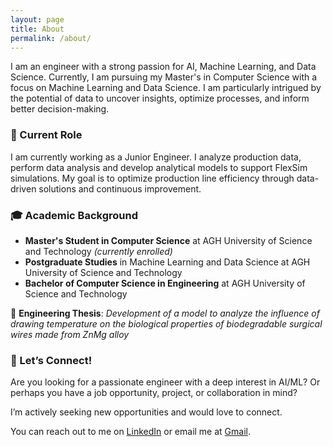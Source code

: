 ```yaml
---
layout: page
title: About
permalink: /about/
---
```


I am an engineer with a strong passion for AI, Machine Learning, and Data Science. Currently, I am pursuing my Master's in Computer Science with a focus on Machine Learning and Data Science. I am particularly intrigued by the potential of data to uncover insights, optimize processes, and inform better decision-making.

### 💼 Current Role

I am currently working as a Junior Engineer. I analyze production data, perform data analysis and develop analytical models to support FlexSim simulations. My goal is to optimize production line efficiency through data-driven solutions and continuous improvement.

### 🎓 Academic Background

- **Master's Student in Computer Science** at AGH University of Science and Technology *(currently enrolled)*
- **Postgraduate Studies** in Machine Learning and Data Science at AGH University of Science and Technology
- **Bachelor of Computer Science in Engineering** at AGH University of Science and Technology

📄 **Engineering Thesis**: *Development of a model to analyze the influence of drawing temperature on the biological properties of biodegradable surgical wires made from ZnMg alloy*

### 🤝 Let’s Connect!

Are you looking for a passionate engineer with a deep interest in AI/ML? Or perhaps you have a job opportunity, project, or collaboration in mind?

I’m actively seeking new opportunities and would love to connect.

You can reach out to me on [LinkedIn](www.linkedin.com/in/larysasagan) or email me at [Gmail](mailto:laryskasagan@gmail.com).

